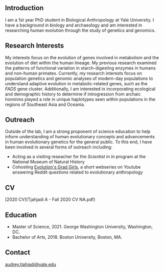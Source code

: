 ## Introduction

I am a 1st year PhD student in Biological Anthropology at Yale University. I have a background in biology and archaeology and am interested in researching human evolution through the study of genetics and genomics. 

## Research Interests

My interests focus on the evolution of genes involved in metabolism and the evolution of diet within the human lineage. My previous research examined the patterns of functional variation in starch-digesting enzymes in humans and non-human primates. Currently, my research interests focus on population genetics and genomic analyses of modern-day populations to understand adaptive evolution in metabolic-related genes, such as the *FADS* gene cluster. Additionally, I am interested in incorporating ecological and demographic history to determine if introgression from archaic hominins played a role in unique haplotypes seen within populations in the regions of Southeast Asia and Oceania. 

## Outreach

Outside of the lab, I am a strong proponent of science education to help inform understanding of human evolutionary concepts and advancements in human evolutionary genetics for the general public. To this end, I have been involved in several forms of outreach including:

- Acting as a visiting reseacher for the *Scientist in In* program at the National Museum of Natural History
- Cohosting [Evolution's Grad Girls](https://www.youtube.com/channel/UCCBhCOoJCOEm0ahysB7Bxyw), a short webseries on Youtube answering Reddit questions related to evolutionary anthropology

## CV

[2020 CV](Tjahjadi A - Fall 2020 CV NA.pdf)

## Education

- Master of Science, 2021. George Washington University, Washington, DC. 
- Bachelor of Arts, 2018. Boston University, Boston, MA.

## Contact

audrey.tjahjadi@yale.edu


